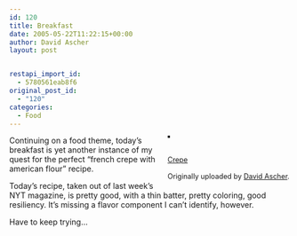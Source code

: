 ```yaml
---
id: 120
title: Breakfast
date: 2005-05-22T11:22:15+00:00
author: David Ascher
layout: post


restapi_import_id:
  - 5780561eab8f6
original_post_id:
  - "120"
categories:
  - Food
---
```

<div style="float:right;margin-left:10px;margin-bottom:10px;">
  <a href="http://www.flickr.com/photos/davidascher/15109589/" title="photo sharing"><img src="http://photos9.flickr.com/15109589_7b24168150_m.jpg" alt="" style="border:solid 2px #000000;" /></a><br /> <br /> <span style="font-size:.9em;margin-top:0;"><br /> <a href="http://www.flickr.com/photos/davidascher/15109589/">Crepe</a><br /> <br /> Originally uploaded by <a href="http://www.flickr.com/people/davidascher/">David Ascher</a>.<br /> </span>
</div>

Continuing on a food theme, today&#8217;s breakfast is yet another instance of my quest for the perfect &#8220;french crepe with american flour&#8221; recipe.

Today&#8217;s recipe, taken out of last week&#8217;s NYT magazine, is pretty good, with a thin batter, pretty coloring, good resiliency. It&#8217;s missing a flavor component I can&#8217;t identify, however.

Have to keep trying&#8230;
